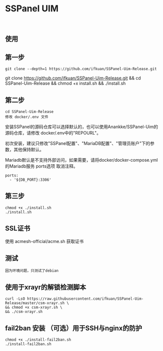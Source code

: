 <h1>SSPanel UIM</h1>

<br/>




## 使用

## 第一步
	git clone --depth=1 https://github.com/ifkuan/SSPanel-Uim-Release.git
 

 git clone https://github.com/ifkuan/SSPanel-Uim-Release.git && cd SSPanel-Uim-Release && chmod +x install.sh && ./install.sh
 

## 第二步
	cd SSPanel-Uim-Release
	修改 docker/.env 文件

安装SSPanel的源码仓库可以选择默认的，也可以使用Anankke/SSPanel-Uim的源码仓库，请修改 docker/.env中的"REPOURL"。


初次安装，建议只修改"SSPanel配置"、"MariaDB配置"、"管理员账户"下的参数，其他保持默认。

Mariadb默认是不支持外部访问，如果需要，请将docker/docker-compose.yml的Mariadb服务 ports选项 取消注释。

	ports:
	  - '${DB_PORT}:3306'

## 第三步
	chmod +x ./install.sh
	./install.sh

## SSL证书
使用 acmesh-official/acme.sh 获取证书

## 测试
	因为环境问题，只测试了debian

## 使用于xrayr的解锁检测脚本
	curl -LsO https://raw.githubusercontent.com/ifkuan/SSPanel-Uim-Release/master/csm-xrayr.sh \
	&& chmod +x csm-xrayr.sh \
	&& ./csm-xrayr.sh

## fail2ban 安装 （可选）用于SSH与nginx的防护
	chmod +x ./install-fail2ban.sh
	./install-fail2ban.sh
